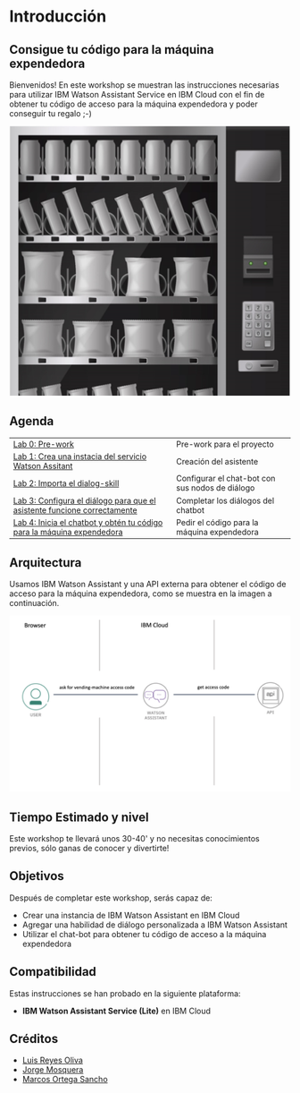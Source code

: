# Introducción

## Consigue tu código para la máquina expendedora

Bienvenidos! 
En este workshop se muestran las instrucciones necesarias para utilizar IBM Watson Assistant Service en IBM Cloud con el fin de obtener tu código de acceso para la máquina expendedora y poder conseguir tu regalo ;-)

![Maquina](images/maquina.png)


## Agenda

|  |  |
| :--- | :--- |
| [Lab 0: Pre-work](pre-work/README.md) | Pre-work para el proyecto |
| [Lab 1: Crea una instacia del servicio Watson Assitant](lab-1/README.md) | Creación del asistente |
| [Lab 2: Importa el dialog-skill](lab-2/README.md) | Configurar el chat-bot con sus nodos de diálogo |
| [Lab 3: Configura el diálogo para que el asistente funcione correctamente](lab-3/README.md) | Completar los diálogos del chatbot |
| [Lab 4: Inicia el chatbot y obtén tu código para la máquina expendedora](lab-4/README.md) | Pedir el código para la máquina expendedora |

## Arquitectura

Usamos IBM Watson Assistant y una API externa para obtener el código de acceso para la máquina expendedora, como se muestra en la imagen a continuación.

![Arquitectura](images/arquitectura.png)

## Tiempo Estimado y nivel

Este workshop te llevará unos 30-40' y no necesitas conocimientos previos, sólo ganas de conocer y divertirte!


## Objetivos

Después de completar este workshop, serás capaz de:

* Crear una instancia de IBM Watson Assistant en IBM Cloud
* Agregar una habilidad de diálogo personalizada a IBM Watson Assistant
* Utilizar el chat-bot para obtener tu código de acceso a la máquina expendedora


## Compatibilidad

Estas instrucciones se han probado en la siguiente plataforma:

* **IBM Watson Assistant Service (Lite)** en IBM Cloud

## Créditos

* [Luis Reyes Oliva]()
* [Jorge Mosquera]()
* [Marcos Ortega Sancho]()
